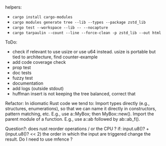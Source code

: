 helpers:
- `cargo install cargo-modules`
- `cargo modules generate tree --lib --types --package zstd_lib`
- `cargo test --workspace --lib -- --nocapture `
- `cargo tarpaulin --count --line --force-clean -p zstd_lib --out html`

ToDo:
- check if relevant to use usize or use u64 instead. usize is portable but tied to architecture, find counter-example
- add code coverage check
- prop test
- doc tests
- fuzzy test
- documentation
- add logs (outside stdout)
- huffman insert is not keeping the tree balanced, correct that


Refactor:
In idiomatic Rust code we tend to:
Import types directly (e.g., structures, enumerations), so that we can name it directly in
constructors, pattern matching, etc. E.g., use a::MyBox; then MyBox::new().
Import the parent module of a function. E.g., use a::ab followed by ab::ab_f().


Question?:
does rust reorder operations / or the CPU ?
if: input.u8()? + (input.u8()? << 2) the order in which 
the input are triggered change the result. Do I need to use mfence ?